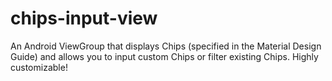 # chips-input-view
An Android ViewGroup that displays Chips (specified in the Material Design Guide) and allows you to input custom Chips or filter existing Chips. Highly customizable!

